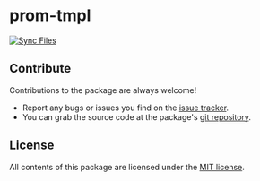 # prom-tmpl

[![Sync Files](https://img.shields.io/github/workflow/status/prom-client-net/prom-tmpl/%F0%9F%93%81%20Sync%20Files?label=%20Sync%20Files&logo=github)](https://github.com/prom-client-net/prom-tmpl/actions/workflows/sync-files.yml)

## Contribute

Contributions to the package are always welcome!

* Report any bugs or issues you find on the [issue tracker](https://github.com/prom-client-net/prom-tmpl/issues).
* You can grab the source code at the package's [git repository](https://github.com/prom-client-net/prom-tmpl).

## License

All contents of this package are licensed under the [MIT license](https://opensource.org/licenses/MIT).
